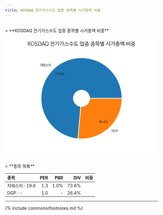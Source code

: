 ```yaml
---
title: KOSDAQ 전기가스수도 업종 종목별 시가총액 비중
---
```

<br>
> **KOSDAQ 전기가스수도 업종 종목별 시가총액 비중<a id="pie"></a>**

![KOSDAQ 전기가스수도 업종 종목별 시가총액 비중](images/kosdaq_업종_전기가스수도_종목.png)

<br>
> **종목 목록<a id="list"></a>**

| **종목** | **PER** | **PBR** | **DIV** | **비중** |
| :------- | ------: | ------: | ------: | -------: |
| 지에스이 : 19.6 | 1.3 | 1.0% | 73.6% |
| DGP : - | 1.0 | - | 26.4% |

---
{% include commons/footnotes.md %}